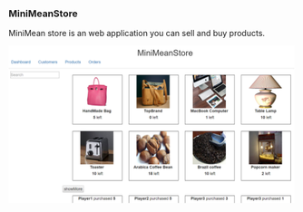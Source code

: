 ### MiniMeanStore

MiniMean store is an web application you can sell and buy products.

<img src="https://github.com/shawnlee5482/MiniMeanStore/blob/master/MiniMean.png">
